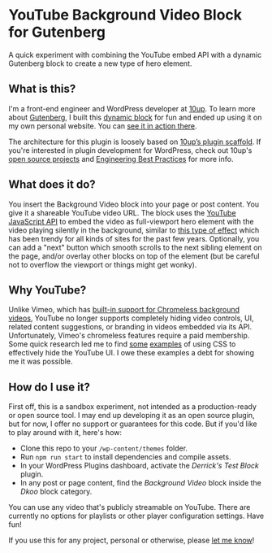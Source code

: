 # YouTube Background Video Block for Gutenberg

A quick experiment with combining the YouTube embed API with a dynamic Gutenberg block to create a new type of hero element.

## What is this?

I'm a front-end engineer and WordPress developer at [10up](https://10up.com). To learn more about [Gutenberg](https://wordpress.org/gutenberg/), I built this [dynamic block](https://developer.wordpress.org/block-editor/tutorials/block-tutorial/creating-dynamic-blocks/) for fun and ended up using it on my own personal website. You can [see it in action there](https://dkoo.co).

The architecture for this plugin is loosely based on [10up’s plugin scaffold](https://github.com/10up/plugin-scaffold). If you're interested in plugin development for WordPress, check out 10up's [open source projects](https://github.com/10up/) and [Engineering Best Practices](https://10up.github.io/Engineering-Best-Practices/) for more info.

## What does it do?

You insert the Background Video block into your page or post content. You give it a shareable YouTube video URL. The block uses the [YouTube JavaScript API](https://developers.google.com/youtube/v3/quickstart/js) to embed the video as full-viewport hero element with the video playing silently in the background, similar to [this type of effect](https://www.w3schools.com/howto/howto_css_fullscreen_video.asp) which has been trendy for all kinds of sites for the past few years. Optionally, you can add a "next" button which smooth scrolls to the next sibling element on the page, and/or overlay other blocks on top of the element (but be careful not to overflow the viewport or things might get wonky).

## Why YouTube?

Unlike Vimeo, which has [built-in support for Chromeless background videos](https://vimeo.zendesk.com/hc/en-us/articles/115011183028-Embedding-background-and-chromeless-videos), YouTube no longer supports completely hiding video controls, UI, related content suggestions, or branding in videos embedded via its API. Unfortunately, Vimeo's chromeless features require a paid membership. Some quick research led me to find [some](https://codepen.io/dudleystorey/pen/PZyMrd) [examples](https://codepen.io/vaughndtaylor/pen/BKqybz) of using CSS to effectively hide the YouTube UI. I owe these examples a debt for showing me it was possible.

## How do I use it?

First off, this is a sandbox experiment, not intended as a production-ready or open source tool. I may end up developing it as an open source plugin, but for now, I offer no support or guarantees for this code. But if you'd like to play around with it, here's how:

* Clone this repo to your `/wp-content/themes` folder.
* Run `npm run start` to install dependencies and compile assets.
* In your WordPress Plugins dashboard, activate the *Derrick's Test Block* plugin.
* In any post or page content, find the *Background Video* block inside the *Dkoo* block category.

You can use any video that's publicly streamable on YouTube. There are currently no options for playlists or other player configuration settings. Have fun!

If you use this for any project, personal or otherwise, please [let me know](https://dkoo.co/#contact)!